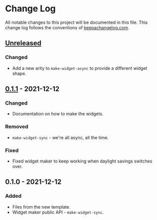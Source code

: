 # Change Log
All notable changes to this project will be documented in this file. This change log follows the conventions of [keepachangelog.com](http://keepachangelog.com/).

## [Unreleased]
### Changed
- Add a new arity to `make-widget-async` to provide a different widget shape.

## [0.1.1] - 2021-12-12
### Changed
- Documentation on how to make the widgets.

### Removed
- `make-widget-sync` - we're all async, all the time.

### Fixed
- Fixed widget maker to keep working when daylight savings switches over.

## 0.1.0 - 2021-12-12
### Added
- Files from the new template.
- Widget maker public API - `make-widget-sync`.

[Unreleased]: https://github.com/your-name/credit-card-with-datomic/compare/0.1.1...HEAD
[0.1.1]: https://github.com/your-name/credit-card-with-datomic/compare/0.1.0...0.1.1
